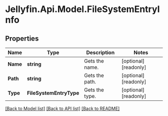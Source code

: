 
# Jellyfin.Api.Model.FileSystemEntryInfo

## Properties

Name | Type | Description | Notes
------------ | ------------- | ------------- | -------------
**Name** | **string** | Gets the name. | [optional] [readonly] 
**Path** | **string** | Gets the path. | [optional] [readonly] 
**Type** | **FileSystemEntryType** | Gets the type. | [optional] [readonly] 

[[Back to Model list]](../README.md#documentation-for-models)
[[Back to API list]](../README.md#documentation-for-api-endpoints)
[[Back to README]](../README.md)

